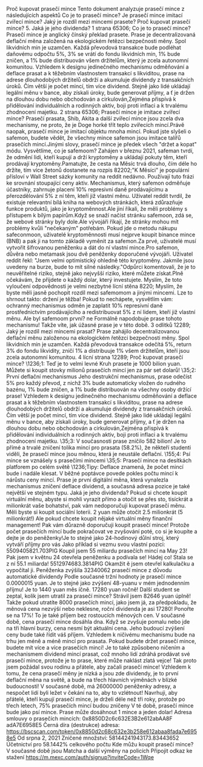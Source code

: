 Proč kupovat prasečí mince
Tento dokument analyzuje prasečí mince z následujících aspektů
Co je to prasečí mince?
Je prasečí mince imitací zvířecí mince?
Jaký je rozdíl mezi mincemi prasete?
Proč kupovat prasečí mince?
5. Jaká je jeho dividenda?
1 strana 65306; Co je to prasečí mince?
Prasečí mince je anglický čínský překlad prasete.
Prase je decentralizovaná deflační měna založená na ekologickém řetězci bezpečnosti měny. Spol likvidních min je uzamčen. Každá převodová transakce bude podléhat daňovému odpočtu 5%, 3% se vrátí do fondu likvidních min, 1% bude zničen, a 1% bude distribuován všem držitelům, který je zcela autonomní komunitou.
Vzhledem k designu jedinečného mechanismu odměňování a deflace prasat a k těžebním vlastnostem transakcí s likviditou, prase na adrese dlouhodobých držitelů obdrží a akumuluje dividendy z transakčních úroků. Čím větší je počet mincí, tím více dividend. Stejně jako lidé ukládají legální měnu v bance, aby získali úroky, bude generovat příjmy, a ť je držen na dlouhou dobu nebo obchodován a cirkulován,Zejména přispívá k přidělování individuálních a rodinných aktiv, boji proti inflaci a k trvalému zhodnocení majetku.
2 strana 65306; Prasečí mince je imitace zvířecí mince?
Prasečí prasata, Shib, Akita a další zvířecí mince jsou zcela dva mechanismy, ne proto, že je Doge horké třít teplo zvířecích mincí.Právě naopak, prasečí mince je imitací objektu mnoha mincí.
Pokud jste slyšeli o safemon, budete vědět, že všechny mince safemon jsou imitace talířů prasečích mincí.Jinými slovy, prasečí mince je předek všech "držet a kopat" módu.
Vysvětlíme, co je safemoom?
Zahájen v březnu 2021, safeman tvrdí, že odmění lidi, kteří kupují a drží kryptoměny a ukládají pokuty těm, kteří prodávají kryptoměny.Pamatujte, že cesta na Měsíc trvá dlouho, čím déle ho držíte, tím více žetonů dostanete na rozpis 82202;"K Měsíci" je populární přísloví v Wall Street sázky komunity na reddit nedávno. Používají tuto frázi ke srovnání stoupající ceny aktiv.
Mechanismus, který safemon odměňuje účastníky, zahrnuje placení 10% represivní daně prodávajícímu a přerozdělování 5% z ní těm, kteří již vlastní měnu.
Uživatel reddit tvrdil, že existuje relevantní bílá kniha na webových stránkách, která zdůrazňuje funkce produktů, jako je kryptoměnnost.Ale jiní říkali, že měli problémy s přístupem k bílým papírům.Když se snaží načíst stránku safemoon, zdá se, že webové stránky byly dole.Ale vývojáři říkají, že stránky mohou mít problémy kvůli "nečekaným" potřebám.
Pokud jde o metodu nákupu safeconmoon, uživatelé kryptoměnnosti musí nejprve koupit binance mince (BNB) a pak ji na tomto základě vyměnit za safemon.Za prvé, uživatelé musí vytvořit šifrovanou peněženku a dát do ní vlastní mince.Pro safemon, důvěra nebo metamask jsou dvě peněženky doporučené vývojáři.
Uživatel reddit řekl: "Jsem velmi optimistický ohledně této kryptoměny. Jakmile jsou uvedeny na burze, bude to mít silné následky."Odpůrci komentovali, že je to neuvěřitelné riziko, stejně jako nejvyšší riziko, které můžete získat.Plně očekávám, že přijdete o každý dolar, který investujete. Myslím, že toto vyloučení odpovědnosti je velmi nezbytné lícní stěna 8220;
Myslím, že byste měli jasně pochopit rozdíl mezi safemomom a jinými mincemi. Lze to shrnout takto: držení je těžba!
Pokud to nechápete, vysvětlím vám: ochranný mechanismus odměn je zaplatit 10% represivní daně prostřednictvím prodávajícího a redistribuovat 5% z ní lidem, kteří již vlastní měnu.
Ale byl safemoom první?
ne
Formálně napodobuje prase tohoto mechanismu!
Takže víte, jak úžasné prase je v této době.
3 odlitků 12289; Jaký je rozdíl mezi mincemi prasat?
Prase zahájilo decentralizovanou deflační měnu založenou na ekologickém řetězci bezpečnosti měny. Spol likvidních min je uzamčen. Každá převodová transakce odečítá 5%, return 3% do fondu likvidity, zničí 1% a distribuuje 1% všem držitelům, kteří jsou zcela autonomní komunitou.
4 lícní strana 12289; Proč kupovat prasečí mince?
\1236;1: Teď je to velmi levné
Kruh prasete je 1000 bilion yuan. Můžete si koupit stovky milionů prasečích mincí jen za pár set dolarů!
\35;2: První deflační mechanismus
Jeho destrukční mechanismus, prase odečíst 5% pro každý převod, z nichž 3% bude automaticky vložen do rudného bazénu, 1% bude zničen, a 1% bude distribuován na všechny osoby držící prase!
Vzhledem k designu jedinečného mechanismu odměňování a deflace prasat a k těžebním vlastnostem transakcí s likviditou, prase na adrese dlouhodobých držitelů obdrží a akumuluje dividendy z transakčních úroků. Čím větší je počet mincí, tím více dividend. Stejně jako lidé ukládají legální měnu v bance, aby získali úroky, bude generovat příjmy, a ť je držen na dlouhou dobu nebo obchodován a cirkulován,Zejména přispívá k přidělování individuálních a rodinných aktiv, boji proti inflaci a k trvalému zhodnocení majetku.
\35;3: V současnosti prase zničilo 582 bilion!
Je to přímé a trvalé zničení tolika mincí pro prasata (58.2%), že někteří studenti viděli, že prasečí mince jsou měnou, která je neustále deflační.
\155;4: Psí mince se vznášely s prasečími mincemi
\35;5: Prasečí mince na desítkách platforem po celém světě
\1236;Tipy:
Deflace znamená, že počet mincí bude i nadále klesat. V běžné poptávce povede pokles počtu mincí k nárůstu ceny mincí.
Prase je první digitální měna, která vynalezla mechanismus zničení deflace dividend, a současná adresa pozice je také největší ve stejném typu.
Jaká je jeho dividenda?
Pokud si chcete koupit virtuální měnu, abyste si mohli vyrazit přímo a otočit se přes sto, tisíckrát a milionkrát vaše bohatství, pak vám nedoporučuji kupovat prasečí měnu. Měli byste si koupit sociální loterii. 2 yuan může otočit 2.5 milionkrát (5 milionkrát!)
Ale pokud chcete koupit nějaké virtuální měny finanční management!
Pak vám důrazně doporučuji koupit prasečí mince!
Protože počet prasečích mincí bude pokračovat ve zvyšování poté, co si je koupíte a dejte je do peněženky!Je to stejné jako 24-hodinový důlní stroj, který vytváří příjmy pro vás
Jako příklad si vezmu svou vlastní pozici:
5509405821.703PIG
Koupil jsem 55 miliardu prasečích mincí na May 23!
Pak jsem v květnu 24 otevřela peněženku a podívala se!
Hádej co!
Stala se z ní 55.1 miliarda!
5512974683.3814PIG
Okamžit ě jsem otevřel kalkulačku a vypočítal ji.
Peněženka zvýšila 32340062 prasečí mince z důvodu automatické dividendy
Podle současné tržní hodnoty je prasečí mince 0.0000015 yuan.
Je to stejné jako zvýšení 48-yuanu v mém jednodenním příjmu!
Je to 1440 yuan měs íčně.
17280 yuan ročně!
Další student se zeptal, kolik jsem utratil za prasečí mince?
Strávil jsem 82646 yuan úplně!
Takže pokud utratíte 8000 prasečích mincí, jako jsem já, za předpokladu, že měnová cena nezvýší nebo neklesne, roční dividenda je asi 17280!
Ponořte se na 17%!
To je také příjem bez rostoucích měnových cen.
V současné době, cena prasečí mince dosáhla dna. Když se zvyšuje pomalu nebo jde na tři hlavní burzy, cena nesmí být aktuální cena. Jeho budoucí zvýšení ceny bude také řídit váš příjem.
Vzhledem k ničivému mechanismu bude na trhu jen méně a méně mincí pro prasata. Pokud budete držet prasečí mince, budete mít více a více prasečích mincí!
Je to také způsobeno ničením a mechanismem dividend mincí prasat, což mnoho lidí zdráhá prodávat své prasečí mince, protože je to prase, které může naklást zlatá vejce!
Tak proto jsem požádal svou rodinu a přátele, aby začali prasečí mince!
Vzhledem k tomu, že cena prasečí měny je nízká a jsou zde dividendy, je to první deflační měna na světě, a bude na třech hlavních výměnách v blízké budoucnosti!
V současné době, má 26000000 peněženky adresy, a nespočet lidí byli ležet v čekání na to, aby to vzlétnout!
Navrhuji, aby přátelé, kteří kupují prasečí mince, je drželi déle než tři roky, protože po třech letech, 75% prasečích mincí budou zničeny
V té době, prasečí mince bude jako psí mince. Prase může dosáhnout 1 mince a jeden dolar!
Adresa smlouvy o prasečích mincích:
0x8850D2c6c632E3B2e612abAA8F adA7E6958E5
Černá díra (destrukce) adresa:
https://bscscan.com/token/0x8850d2c68c632e3b258e612abaa8fada7e6958e5
Od srpna 2, 2021
Zničené množství: 58144241943173.83443652
Účetnictví pro 58.1442% celkového počtu
Kde můžu koupit prasečí mince?
V současné době jsou Matcha a další výměny na policích
Připojit odkaz ke stažení
https://m.mexc.com/auth/signup?inviteCode=1Wqe
